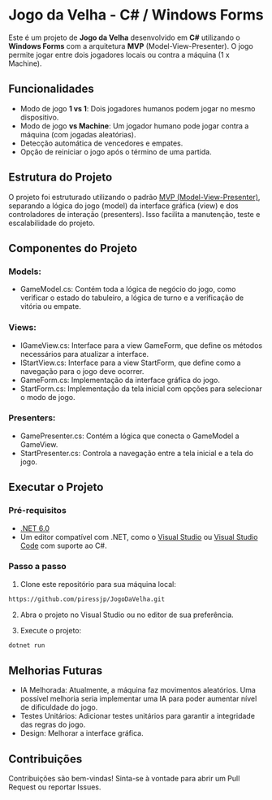# Jogo da Velha - C# / Windows Forms

Este é um projeto de **Jogo da Velha** desenvolvido em **C#** utilizando o **Windows Forms** com a arquitetura **MVP** (Model-View-Presenter). O jogo permite jogar entre dois jogadores locais ou contra a máquina (1 x Machine).

## Funcionalidades

- Modo de jogo **1 vs 1**: Dois jogadores humanos podem jogar no mesmo dispositivo.
- Modo de jogo **vs Machine**: Um jogador humano pode jogar contra a máquina (com jogadas aleatórias).
- Detecção automática de vencedores e empates.
- Opção de reiniciar o jogo após o término de uma partida.

## Estrutura do Projeto

O projeto foi estruturado utilizando o padrão [MVP (Model-View-Presenter)](https://www.devmedia.com.br/o-padrao-mvp-model-view-presenter/3043), separando a lógica do jogo (model) da interface gráfica (view) e dos controladores de interação (presenters). Isso facilita a manutenção, teste e escalabilidade do projeto.

## Componentes do Projeto
### Models:

- GameModel.cs: Contém toda a lógica de negócio do jogo, como verificar o estado do tabuleiro, a lógica de turno e a verificação de vitória ou empate.

### Views:

- IGameView.cs: Interface para a view GameForm, que define os métodos necessários para atualizar a interface.
- IStartView.cs: Interface para a view StartForm, que define como a navegação para o jogo deve ocorrer.
- GameForm.cs: Implementação da interface gráfica do jogo.
- StartForm.cs: Implementação da tela inicial com opções para selecionar o modo de jogo.

### Presenters:

- GamePresenter.cs: Contém a lógica que conecta o GameModel a GameView.
- StartPresenter.cs: Controla a navegação entre a tela inicial e a tela do jogo.

## Executar o Projeto

### Pré-requisitos

- [.NET 6.0](https://dotnet.microsoft.com/en-us/download/dotnet/6.0)
- Um editor compatível com .NET, como o [Visual Studio](https://visualstudio.microsoft.com/) ou [Visual Studio Code](https://code.visualstudio.com/) com suporte ao C#.

### Passo a passo

1. Clone este repositório para sua máquina local:

``` bash
https://github.com/piressjp/JogoDaVelha.git
```
2. Abra o projeto no Visual Studio ou no editor de sua preferência.

3. Execute o projeto:

```bash
dotnet run
```

## Melhorias Futuras

- IA Melhorada: Atualmente, a máquina faz movimentos aleatórios. Uma possível melhoria seria implementar uma IA para poder aumentar nível de dificuldade do jogo.
- Testes Unitários: Adicionar testes unitários para garantir a integridade das regras do jogo.
- Design: Melhorar a interface gráfica.

## Contribuições
Contribuições são bem-vindas! Sinta-se à vontade para abrir um Pull Request ou reportar Issues.
